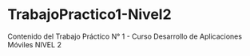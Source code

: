 # TrabajoPractico1-Nivel2
Contenido del Trabajo Práctico N° 1 - Curso Desarrollo de Aplicaciones Móviles NIVEL 2
